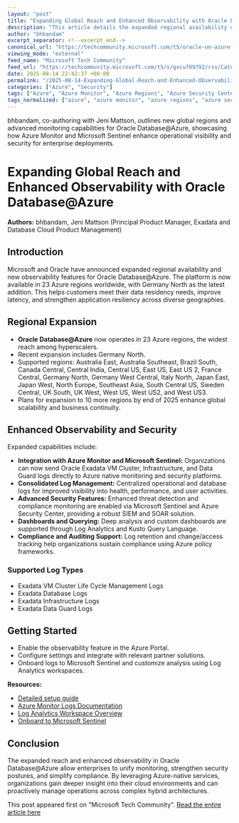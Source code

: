 ```yaml
---
layout: "post"
title: "Expanding Global Reach and Enhanced Observability with Oracle Database@Azure"
description: "This article details the expanded regional availability of Oracle Database@Azure, now accessible in 23 regions including Germany North. It also introduces enhanced observability features for Oracle Exadata VM Clusters and Infrastructure, enabling organizations to leverage Azure Monitor and Microsoft Sentinel for unified monitoring, security, compliance, and streamlined operations in hybrid cloud environments."
author: "bhbandam"
excerpt_separator: <!--excerpt_end-->
canonical_url: "https://techcommunity.microsoft.com/t5/oracle-on-azure-blog/expanding-global-reach-and-enhancing-observability-with-oracle/ba-p/4443650"
viewing_mode: "external"
feed_name: "Microsoft Tech Community"
feed_url: "https://techcommunity.microsoft.com/t5/s/gxcuf89792/rss/Category?category.id=Azure"
date: 2025-08-14 22:42:37 +00:00
permalink: "/2025-08-14-Expanding-Global-Reach-and-Enhanced-Observability-with-Oracle-DatabaseAzure.html"
categories: ["Azure", "Security"]
tags: ["Azure", "Azure Monitor", "Azure Regions", "Azure Security Center", "Cloud Scalability", "Community", "Compliance", "Exadata", "Germany North", "Hybrid Cloud", "Kusto Query Language", "Log Analytics", "Microsoft Sentinel", "Observability", "Operational Monitoring", "Oracle Database@Azure", "Security", "Security Information And Event Management"]
tags_normalized: ["azure", "azure monitor", "azure regions", "azure security center", "cloud scalability", "community", "compliance", "exadata", "germany north", "hybrid cloud", "kusto query language", "log analytics", "microsoft sentinel", "observability", "operational monitoring", "oracle database at azure", "security", "security information and event management"]
---
```


bhbandam, co-authoring with Jeni Mattson, outlines new global regions and advanced monitoring capabilities for Oracle Database@Azure, showcasing how Azure Monitor and Microsoft Sentinel enhance operational visibility and security for enterprise deployments.<!--excerpt_end-->

# Expanding Global Reach and Enhanced Observability with Oracle Database@Azure

**Authors:** bhbandam, Jeni Mattson (Principal Product Manager, Exadata and Database Cloud Product Management)

## Introduction

Microsoft and Oracle have announced expanded regional availability and new observability features for Oracle Database@Azure. The platform is now available in 23 Azure regions worldwide, with Germany North as the latest addition. This helps customers meet their data residency needs, improve latency, and strengthen application resiliency across diverse geographies.

## Regional Expansion

- **Oracle Database@Azure** now operates in 23 Azure regions, the widest reach among hyperscalers.
- Recent expansion includes Germany North.
- Supported regions: Australia East, Australia Southeast, Brazil South, Canada Central, Central India, Central US, East US, East US 2, France Central, Germany North, Germany West Central, Italy North, Japan East, Japan West, North Europe, Southeast Asia, South Central US, Sweden Central, UK South, UK West, West US, West US2, and West US3.
- Plans for expansion to 10 more regions by end of 2025 enhance global scalability and business continuity.

## Enhanced Observability and Security

Expanded capabilities include:

- **Integration with Azure Monitor and Microsoft Sentinel:** Organizations can now send Oracle Exadata VM Cluster, Infrastructure, and Data Guard logs directly to Azure native monitoring and security platforms.
- **Consolidated Log Management:** Centralized operational and database logs for improved visibility into health, performance, and user activities.
- **Advanced Security Features:** Enhanced threat detection and compliance monitoring are enabled via Microsoft Sentinel and Azure Security Center, providing a robust SIEM and SOAR solution.
- **Dashboards and Querying:** Deep analysis and custom dashboards are supported through Log Analytics and Kusto Query Language.
- **Compliance and Auditing Support:** Log retention and change/access tracking help organizations sustain compliance using Azure policy frameworks.

### Supported Log Types

- Exadata VM Cluster Life Cycle Management Logs
- Exadata Database Logs
- Exadata Infrastructure Logs
- Exadata Data Guard Logs

## Getting Started

- Enable the observability feature in the Azure Portal.
- Configure settings and integrate with relevant partner solutions.
- Onboard logs to Microsoft Sentinel and customize analysis using Log Analytics workspaces.

**Resources:**

- [Detailed setup guide](https://learn.microsoft.com/en-us/azure/oracle/oracle-db/oracle-exadata-database-dedicated-infrastructure-logs?branch=main&branchFallbackFrom=pr-en-us-304189)
- [Azure Monitor Logs Documentation](https://learn.microsoft.com/en-us/azure/azure-monitor/logs/data-platform-logs)
- [Log Analytics Workspace Overview](https://learn.microsoft.com/en-us/azure/azure-monitor/logs/log-analytics-workspace-overview)
- [Onboard to Microsoft Sentinel](https://learn.microsoft.com/en-us/azure/sentinel/quickstart-onboard?tabs=defender-portal)

## Conclusion

The expanded reach and enhanced observability in Oracle Database@Azure allow enterprises to unify monitoring, strengthen security postures, and simplify compliance. By leveraging Azure-native services, organizations gain deeper insight into their cloud environments and can proactively manage operations across complex hybrid architectures.

This post appeared first on "Microsoft Tech Community". [Read the entire article here](https://techcommunity.microsoft.com/t5/oracle-on-azure-blog/expanding-global-reach-and-enhancing-observability-with-oracle/ba-p/4443650)
